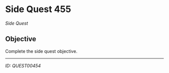 # Side Quest 455

*Side Quest*

## Objective
Complete the side quest objective.

---
*ID: QUEST00454*